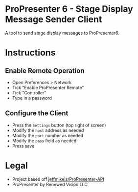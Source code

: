 # ProPresenter 6 - Stage Display Message Sender Client
A tool to send stage display messages to ProPresenter6.  

<!--Click [here](https://featherbear.github.io/propresenter-stagemessages) to access the interface-->

# Instructions
## Enable Remote Operation
* Open Preferences > Network
* Tick "Enable ProPresenter Remote"
* Tick "Controller"
* Type in a password

## Configure the Client
* Press the `Settings` button (top right of screen)
* Modify the `host` address as needed
* Modify the `port` number as needed
* Modify the `pass` field as needed
* Press save

# Legal
* Project based off [jeffmikels/ProPresenter-API](https://github.com/jeffmikels/ProPresenter-API/)
* ProPresenter by Renewed Vision LLC

